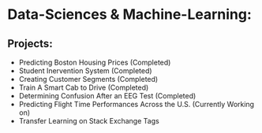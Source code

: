 # Data-Sciences & Machine-Learning:
## Projects:
- Predicting Boston Housing Prices (Completed)
- Student Inervention System (Completed)
- Creating Customer Segments (Completed)
- Train A Smart Cab to Drive (Completed)
- Determining Confusion After an EEG Test (Completed)
- Predicting Flight Time Performances Across the U.S. (Currently Working on)
- Transfer Learning on Stack Exchange Tags 
